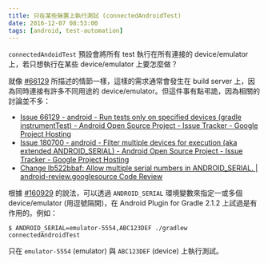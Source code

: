 ```yaml
---
title: 只在某些裝置上執行測試 (connectedAndroidTest)
date: 2016-12-07 08:53:00
tags: [android, test-automation]
---
```


`connectedAndoidTest` 預設會將所有 test 執行在所有連接的 device/emulator 上，若只想執行在某些 device/emulator 上要怎麼做？

就像 [#66129][] 所描述的情節一樣，這樣的需求通常會發生在 build server 上，因為同時連接有許多不同用途的 device/emulator。但這件事有點弔詭，因為相關的討論並不多：

<!-- more -->

 * [Issue 66129 - android - Run tests only on specified devices (gradle instrumentTest) - Android Open Source Project - Issue Tracker - Google Project Hosting][#66129]
 * [Issue 180700 - android - Filter multiple devices for execution (aka extended ANDROID_SERIAL) - Android Open Source Project - Issue Tracker - Google Project Hosting](https://code.google.com/p/android/issues/detail?id=180700&thanks=180700&ts=1437571648)
 * [Change Ib522bbaf: Allow multiple serial numbers in ANDROID_SERIAL. | android-review.googlesource Code Review][#160929]

 [#66129]: https://code.google.com/p/android/issues/detail?id=66129
 [#160929]: https://android-review.googlesource.com/#/c/160929/

根據 [#160929][] 的說法，可以透過 `ANDROID_SERIAL` 環境變數來指定一或多個 device/emulator (用逗號隔開)，在 Android Plugin for Gradle 2.1.2 上試過是有作用的。例如：

```
$ ANDROID_SERIAL=emulator-5554,ABC123DEF ./gradlew connectedAndroidTest
```

只在 `emulator-5554` (emulator) 與 `ABC123DEF` (device) 上執行測試。


